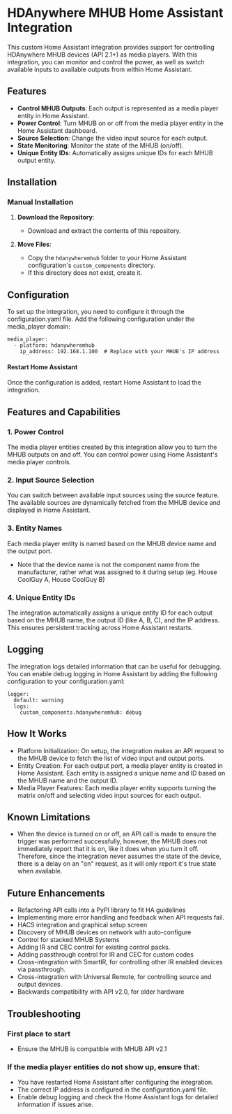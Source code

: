 # HDAnywhere MHUB Home Assistant Integration

This custom Home Assistant integration provides support for controlling HDAnywhere MHUB devices (API 2.1+) as media players. With this integration, you can monitor and control the power, as well as switch available inputs to available outputs from within Home Assistant.

## Features

- **Control MHUB Outputs**: Each output is represented as a media player entity in Home Assistant.
- **Power Control**: Turn MHUB on or off from the media player entity in the Home Assistant dashboard.
- **Source Selection**: Change the video input source for each output.
- **State Monitoring**: Monitor the state of the MHUB (on/off).
- **Unique Entity IDs**: Automatically assigns unique IDs for each MHUB output entity.

## Installation

### Manual Installation

1. **Download the Repository**:
   - Download and extract the contents of this repository.

2. **Move Files**:
   - Copy the `hdanywheremhub` folder to your Home Assistant configuration's `custom_components` directory.
   - If this directory does not exist, create it.

## Configuration

To set up the integration, you need to configure it through the configuration.yaml file. Add the following configuration under the media_player domain:

```
media_player:
  - platform: hdanywheremhub
    ip_address: 192.168.1.100  # Replace with your MHUB's IP address
```

#### Restart Home Assistant

Once the configuration is added, restart Home Assistant to load the integration.

## Features and Capabilities

### 1. Power Control

The media player entities created by this integration allow you to turn the MHUB outputs on and off. You can control power using Home Assistant's media player controls.

### 2. Input Source Selection

You can switch between available input sources using the source feature. The available sources are dynamically fetched from the MHUB device and displayed in Home Assistant.

### 3. Entity Names

Each media player entity is named based on the MHUB device name and the output port.

- Note that the device name is not the component name from the manufacturer, rather what was assigned to it during setup (eg. House CoolGuy A, House CoolGuy B)

### 4. Unique Entity IDs

The integration automatically assigns a unique entity ID for each output based on the MHUB name, the output ID (like A, B, C), and the IP address. This ensures persistent tracking across Home Assistant restarts.

## Logging

The integration logs detailed information that can be useful for debugging. You can enable debug logging in Home Assistant by adding the following configuration to your configuration.yaml:

```
logger:
  default: warning
  logs:
    custom_components.hdanywheremhub: debug
```

## How It Works

- Platform Initialization: On setup, the integration makes an API request to the MHUB device to fetch the list of video input and output ports.
- Entity Creation: For each output port, a media player entity is created in Home Assistant. Each entity is assigned a unique name and ID based on the MHUB name and the output ID.
- Media Player Features: Each media player entity supports turning the matrix on/off and selecting video input sources for each output.

## Known Limitations

- When the device is turned on or off, an API call is made to ensure the trigger was performed successfully, however, the MHUB does not immediately report that it is on, like it does when you turn it off. Therefore, since the integration never assumes the state of the device, there is a delay on an "on" request, as it will only report it's true state when available.

## Future Enhancements

- Refactoring API calls into a PyPI library to fit HA guidelines
- Implementing more error handling and feedback when API requests fail.
- HACS integration and graphical setup screen
- Discovery of MHUB devices on network with auto-configure
- Control for stacked MHUB Systems
- Adding IR and CEC control for existing control packs.
- Adding passthrough control for IR and CEC for custom codes
- Cross-integration with SmartIR, for controlling other IR enabled devices via passthrough.
- Cross-integration with Universal Remote, for controlling source and output devices.
- Backwards compatibility with API v2.0, for older hardware

## Troubleshooting

### First place to start
   - Ensure the MHUB is compatible with MHUB API v2.1

### If the media player entities do not show up, ensure that:
   - You have restarted Home Assistant after configuring the integration.
   - The correct IP address is configured in the configuration.yaml file.
   - Enable debug logging and check the Home Assistant logs for detailed information if issues arise.
